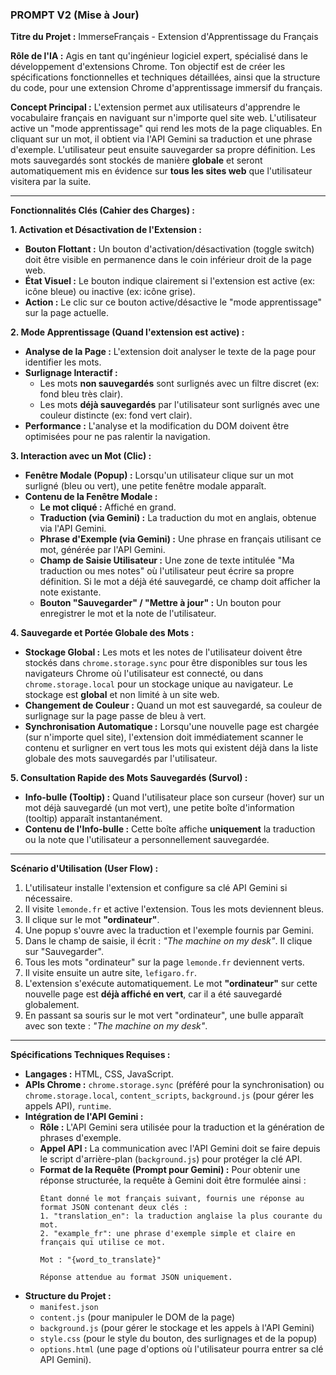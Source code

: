 ### PROMPT V2 (Mise à Jour)

**Titre du Projet :** ImmerseFrançais - Extension d'Apprentissage du Français

**Rôle de l'IA :** Agis en tant qu'ingénieur logiciel expert, spécialisé dans le développement d'extensions Chrome. Ton objectif est de créer les spécifications fonctionnelles et techniques détaillées, ainsi que la structure du code, pour une extension Chrome d'apprentissage immersif du français.

**Concept Principal :**
L'extension permet aux utilisateurs d'apprendre le vocabulaire français en naviguant sur n'importe quel site web. L'utilisateur active un "mode apprentissage" qui rend les mots de la page cliquables. En cliquant sur un mot, il obtient via l'API Gemini sa traduction et une phrase d'exemple. L'utilisateur peut ensuite sauvegarder sa propre définition. Les mots sauvegardés sont stockés de manière **globale** et seront automatiquement mis en évidence sur **tous les sites web** que l'utilisateur visitera par la suite.

---

**Fonctionnalités Clés (Cahier des Charges) :**

**1. Activation et Désactivation de l'Extension :**
*   **Bouton Flottant :** Un bouton d'activation/désactivation (toggle switch) doit être visible en permanence dans le coin inférieur droit de la page web.
*   **État Visuel :** Le bouton indique clairement si l'extension est active (ex: icône bleue) ou inactive (ex: icône grise).
*   **Action :** Le clic sur ce bouton active/désactive le "mode apprentissage" sur la page actuelle.

**2. Mode Apprentissage (Quand l'extension est active) :**
*   **Analyse de la Page :** L'extension doit analyser le texte de la page pour identifier les mots.
*   **Surlignage Interactif :**
    *   Les mots **non sauvegardés** sont surlignés avec un filtre discret (ex: fond bleu très clair).
    *   Les mots **déjà sauvegardés** par l'utilisateur sont surlignés avec une couleur distincte (ex: fond vert clair).
*   **Performance :** L'analyse et la modification du DOM doivent être optimisées pour ne pas ralentir la navigation.

**3. Interaction avec un Mot (Clic) :**
*   **Fenêtre Modale (Popup) :** Lorsqu'un utilisateur clique sur un mot surligné (bleu ou vert), une petite fenêtre modale apparaît.
*   **Contenu de la Fenêtre Modale :**
    *   **Le mot cliqué :** Affiché en grand.
    *   **Traduction (via Gemini) :** La traduction du mot en anglais, obtenue via l'API Gemini.
    *   **Phrase d'Exemple (via Gemini) :** Une phrase en français utilisant ce mot, générée par l'API Gemini.
    *   **Champ de Saisie Utilisateur :** Une zone de texte intitulée "Ma traduction ou mes notes" où l'utilisateur peut écrire sa propre définition. Si le mot a déjà été sauvegardé, ce champ doit afficher la note existante.
    *   **Bouton "Sauvegarder" / "Mettre à jour" :** Un bouton pour enregistrer le mot et la note de l'utilisateur.

**4. Sauvegarde et Portée Globale des Mots :**
*   **Stockage Global :** Les mots et les notes de l'utilisateur doivent être stockés dans `chrome.storage.sync` pour être disponibles sur tous les navigateurs Chrome où l'utilisateur est connecté, ou dans `chrome.storage.local` pour un stockage unique au navigateur. Le stockage est **global** et non limité à un site web.
*   **Changement de Couleur :** Quand un mot est sauvegardé, sa couleur de surlignage sur la page passe de bleu à vert.
*   **Synchronisation Automatique :** Lorsqu'une nouvelle page est chargée (sur n'importe quel site), l'extension doit immédiatement scanner le contenu et surligner en vert tous les mots qui existent déjà dans la liste globale des mots sauvegardés par l'utilisateur.

**5. Consultation Rapide des Mots Sauvegardés (Survol) :**
*   **Info-bulle (Tooltip) :** Quand l'utilisateur place son curseur (hover) sur un mot déjà sauvegardé (un mot vert), une petite boîte d'information (tooltip) apparaît instantanément.
*   **Contenu de l'Info-bulle :** Cette boîte affiche **uniquement** la traduction ou la note que l'utilisateur a personnellement sauvegardée.

---

**Scénario d'Utilisation (User Flow) :**

1.  L'utilisateur installe l'extension et configure sa clé API Gemini si nécessaire.
2.  Il visite `lemonde.fr` et active l'extension. Tous les mots deviennent bleus.
3.  Il clique sur le mot **"ordinateur"**.
4.  Une popup s'ouvre avec la traduction et l'exemple fournis par Gemini.
5.  Dans le champ de saisie, il écrit : *"The machine on my desk"*. Il clique sur "Sauvegarder".
6.  Tous les mots "ordinateur" sur la page `lemonde.fr` deviennent verts.
7.  Il visite ensuite un autre site, `lefigaro.fr`.
8.  L'extension s'exécute automatiquement. Le mot **"ordinateur"** sur cette nouvelle page est **déjà affiché en vert**, car il a été sauvegardé globalement.
9.  En passant sa souris sur le mot vert "ordinateur", une bulle apparaît avec son texte : *"The machine on my desk"*.

---

**Spécifications Techniques Requises :**

*   **Langages :** HTML, CSS, JavaScript.
*   **APIs Chrome :** `chrome.storage.sync` (préféré pour la synchronisation) ou `chrome.storage.local`, `content_scripts`, `background.js` (pour gérer les appels API), `runtime`.
*   **Intégration de l'API Gemini :**
    *   **Rôle :** L'API Gemini sera utilisée pour la traduction et la génération de phrases d'exemple.
    *   **Appel API :** La communication avec l'API Gemini doit se faire depuis le script d'arrière-plan (`background.js`) pour protéger la clé API.
    *   **Format de la Requête (Prompt pour Gemini) :** Pour obtenir une réponse structurée, la requête à Gemini doit être formulée ainsi :
        ```
        Étant donné le mot français suivant, fournis une réponse au format JSON contenant deux clés :
        1. "translation_en": la traduction anglaise la plus courante du mot.
        2. "example_fr": une phrase d'exemple simple et claire en français qui utilise ce mot.

        Mot : "{word_to_translate}"

        Réponse attendue au format JSON uniquement.
        ```
*   **Structure du Projet :**
    *   `manifest.json`
    *   `content.js` (pour manipuler le DOM de la page)
    *   `background.js` (pour gérer le stockage et les appels à l'API Gemini)
    *   `style.css` (pour le style du bouton, des surlignages et de la popup)
    *   `options.html` (une page d'options où l'utilisateur pourra entrer sa clé API Gemini).